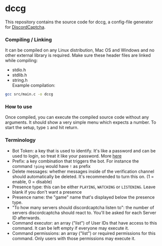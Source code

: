 # dccg
This repository contains the source code for dccg, a config-file generator for [DiscordCaptcha](https://github.com/y21/discordcaptcha).<br/>

### Compiling / Linking
It can be compiled on any Linux distribution, Mac OS and Windows and no other external library is required. Make sure these header files are linked while compiling:<br/>
- stdio.h  <br/>
- stdlib.h <br/>
- string.h <br/>
Example compilation:<br/>
```sh
gcc src/main.c -o dccg
```

### How to use
Once compiled, you can execute the compiled source code without any arguments. It should show a very simple menu which expects a number. To start the setup, type `1` and hit return. <br/>

### Terminology
- Bot Token: a key that is used to identify. It's like a password and can be used to login, so treat it like your password. More [here](https://www.writebots.com/discord-bot-token/)<br/>
- Prefix: a key combination that triggers the bot. For instance the command `!ping` would have `!` as prefix<br/>
- Delete messages: whether messages inside of the verification channel should automatically be deleted. It's recommended to turn this on. (1 = enable, 0 = disable)<br/>
- Presence type: this can be either `PLAYING`, `WATCHING` or `LISTENING`. Leave blank if you don't want a presence<br/>
- Presence name: the "game" name that's displayed below the presence type. <br/>
- "To how many servers should discordcaptcha listen to": the number of servers discordcaptcha should react to. You'll be asked for each Server ID afterwards.<br/>
- Command executor: an array ("list") of User IDs that have access to this command. It can be left empty if everyone may execute it.<br/>
- Command permissions: an array ("list") or required permissions for this command. Only users with those permissions may execute it.<br/>
